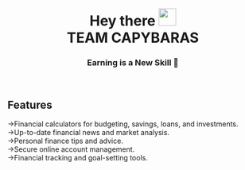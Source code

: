 <h1 align= "center"> Hey there <img src="https://media.giphy.com/media/hvRJCLFzcasrR4ia7z/giphy.gif" width="35px"><br> TEAM CAPYBARAS</h1>

<h3 align="center">Earning is a New Skill 🤩</h3>
<br>

## Features

->Financial calculators for budgeting, savings, loans, and investments.<br>
->Up-to-date financial news and market analysis.<br>
->Personal finance tips and advice.<br>
->Secure online account management.<br>
->Financial tracking and goal-setting tools.

